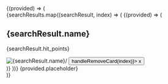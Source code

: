 <DragDropContext onDragEnd={handleDragEnd}>
                    <Droppable droppableId="searchResults">
                        {(provided) => (
                        <div ref={provided.innerRef} {...provided.droppableProps}>
                            {searchResults.map((searchResult, index) => (
                            <Draggable key={searchResult.id} draggableId={searchResult.id} index={index}>
                                {(provided) => (
                                <div
                                    className="sidebar__card"
                                    ref={provided.innerRef}
                                    {...provided.draggableProps}
                                    {...provided.dragHandleProps}
                                >
                                    <h2>{searchResult.name}</h2>
                                    <p>{searchResult.hit_points}</p>
                                    <img className="sidebar__card--img" src={searchResult.image ? `https://www.dnd5eapi.co${searchResult.image}` : anonMonster}
                                    alt={searchResult.name}/>
                                    <button className="sidebar__card--removeBtn" onClick={() => handleRemoveCard(index)}>
                                    x
                                    </button>
                                </div>
                                )}
                            </Draggable>
                            ))}
                            {provided.placeholder}
                        </div>
                        )}
                    </Droppable>
                </DragDropContext>
